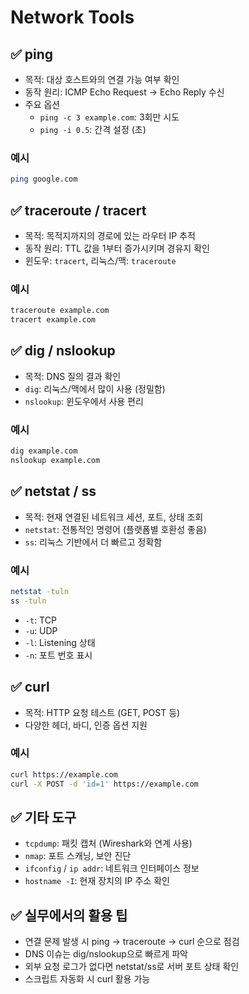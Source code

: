 # Network Tools

## ✅ ping

- 목적: 대상 호스트와의 연결 가능 여부 확인
- 동작 원리: ICMP Echo Request → Echo Reply 수신
- 주요 옵션
  - `ping -c 3 example.com`: 3회만 시도
  - `ping -i 0.5`: 간격 설정 (초)

### 예시

```bash
ping google.com
```

## ✅ traceroute / tracert

- 목적: 목적지까지의 경로에 있는 라우터 IP 추적
- 동작 원리: TTL 값을 1부터 증가시키며 경유지 확인
- 윈도우: `tracert`, 리눅스/맥: `traceroute`

### 예시

```bash
traceroute example.com
tracert example.com
```

## ✅ dig / nslookup

- 목적: DNS 질의 결과 확인
- `dig`: 리눅스/맥에서 많이 사용 (정밀함)
- `nslookup`: 윈도우에서 사용 편리

### 예시

```bash
dig example.com
nslookup example.com
```

## ✅ netstat / ss

- 목적: 현재 연결된 네트워크 세션, 포트, 상태 조회
- `netstat`: 전통적인 명령어 (플랫폼별 호환성 좋음)
- `ss`: 리눅스 기반에서 더 빠르고 정확함

### 예시

```bash
netstat -tuln
ss -tuln
```

- `-t`: TCP
- `-u`: UDP
- `-l`: Listening 상태
- `-n`: 포트 번호 표시

## ✅ curl

- 목적: HTTP 요청 테스트 (GET, POST 등)
- 다양한 헤더, 바디, 인증 옵션 지원

### 예시

```bash
curl https://example.com
curl -X POST -d 'id=1' https://example.com
```

## ✅ 기타 도구

- `tcpdump`: 패킷 캡처 (Wireshark와 연계 사용)
- `nmap`: 포트 스캐닝, 보안 진단
- `ifconfig` / `ip addr`: 네트워크 인터페이스 정보
- `hostname -I`: 현재 장치의 IP 주소 확인

## ✅ 실무에서의 활용 팁

- 연결 문제 발생 시 ping → traceroute → curl 순으로 점검
- DNS 이슈는 dig/nslookup으로 빠르게 파악
- 외부 요청 로그가 없다면 netstat/ss로 서버 포트 상태 확인
- 스크립트 자동화 시 curl 활용 가능
